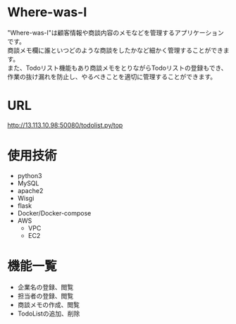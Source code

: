 # Where-was-I
"Where-was-I"は顧客情報や商談内容のメモなどを管理するアプリケーションです。 <br>
 商談メモ欄に誰といつどのような商談をしたかなど細かく管理することができます。<br>
 また、Todoリスト機能もあり商談メモをとりながらTodoリストの登録もでき、<br>
 作業の抜け漏れを防止し、やるべきことを適切に管理することができます。
# URL
http://13.113.10.98:50080/todolist.py/top

# 使用技術
- python3
- MySQL
- apache2
- Wisgi
- flask
- Docker/Docker-compose
- AWS 
  - VPC
  - EC2
  
# 機能一覧
- 企業名の登録、閲覧
- 担当者の登録、閲覧
- 商談メモの作成、閲覧
- TodoListの追加、削除
